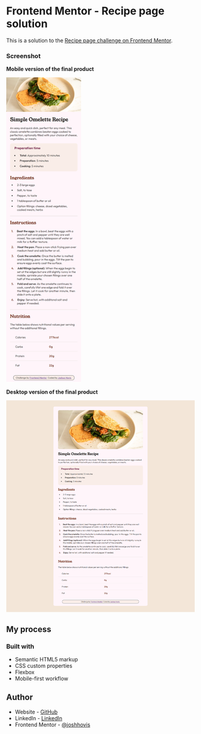 # Frontend Mentor - Recipe page solution

This is a solution to the [Recipe page challenge on Frontend Mentor](https://www.frontendmentor.io/challenges/recipe-page-KiTsR8QQKm). 

### Screenshot

**Mobile version of the final product**

<img src="./assets/images/mobile-final.png" alt="Image of a recipe page on a mobile device viewport" width="200"/>

**Desktop version of the final product**

<img src="./assets/images/desktop-final.png" alt="Image of a recipe page on a desktop device viewport" width="550"/>

## My process

### Built with

- Semantic HTML5 markup
- CSS custom properties
- Flexbox
- Mobile-first workflow

## Author

- Website - [GitHub](https://github.com/joshhovis)
- LinkedIn - [LinkedIn](https://www.linkedin.com/in/joshua-hovis/)
- Frontend Mentor - [@joshhovis](https://www.frontendmentor.io/profile/joshhovis)
